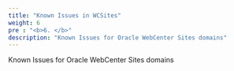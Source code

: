 ```yaml
---
title: "Known Issues in WCSites"
weight: 6
pre : "<b>6. </b>"
description: "Known Issues for Oracle WebCenter Sites domains"
---
```


Known Issues for Oracle WebCenter Sites domains
